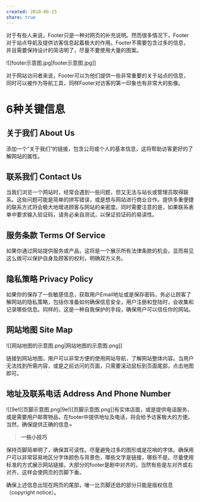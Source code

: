 ```yaml
---
created: 2010-06-15
share: true
---
```

对于有些人来说，Footer只是一种对网页的补充说明。然而很多情况下，Footer对于站点导航及提供访客信息起着极大的作用。Footer不需要包含过多的信息，并且需要保持设计的简洁明了，尽量不要使用大量的图案。

![[footer示意图.jpg|footer示意图.jpg]]

对于网站访问者来说，Footer可以为他们提供一些非常重要的关于站点的信息，同时可以被作为导航工具，同样Footer对访客的第一印象也有非常大的影像。
 

# 6种关键信息

## 关于我们 About Us

添加一个“关于我们”的链接，包含公司或个人的基本信息，这将帮助访客更好的了解网站的属性。<!--more-->

## 联系我们 Contact Us

当我们浏览一个网站时，经常会遇到一些问题，但又无法与站长或管理员取得联系。这些问题可能是简单的拼写错误，或是想与网站进行商业合作。提供多重便捷的联系方式将会极大地增进顾客与网站的亲密度。同时需要注意的是，如果联系表单中要求输入验证码，请务必亲自测试，以保证验证码的易读性。

## 服务条款 Terms Of Service

如果你通过网站提供服务或产品，这将是一个展示所有法律条款的机会。显而易见这么做可以保护自身及顾客的权利，明确双方义务。

## 隐私策略 Privacy Policy

如果你的保存了一些敏感信息，获取用户Email地址或是保存密码，务必让顾客了解网站的隐私策略，包括你准备如何确保信息安全，用户注册和登陆时，会收集和记录哪些信息。同样的，这是一种自我保护的手段，确保用户可以信任你的网站。

## 网站地图 Site Map

![[网站地图的示意图.png|网站地图的示意图.png]]

链接到网站地图，用户可以非常方便的使用网站导航，了解网站整体内容。当用户无法找到所需内容，或是之前访问的页面，只需要滚动鼠标到页面尾部，点击地图即可。

## 地址及联系电话 Address And Phone Number

![[9e![[页脚示意图.png|9e![[页脚示意图.png]]有实体店面，或是提供电话服务，或是需要用户邮寄物品，在footer中提供地址及电话，将会给予访客极大的方便。当然，确保提供正确的信息~

> **一些小技巧**

保持页脚简单明了，确保其可读性。尽量避免过多的图形或是花哨的字体。确保用户可以非常容易地区分字体颜色与背景色，哪些文字是链接，哪些不是。尽量使用标准的方式展示网站链接。大部分的footer是剧中对齐的，当然有些是左对齐或右对齐，这样会使网页的页脚下垂。

确保上述信息出现在网页的尾部，唯一比页脚还低的部分只能是版权信息（copyright notice）。